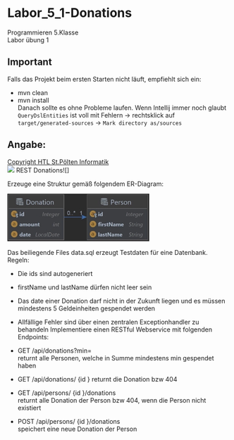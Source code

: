 ﻿# Labor_5_1-Donations

Programmieren 5.Klasse  
Labor übung 1
## Important
Falls das Projekt beim ersten Starten nicht läuft, empfiehlt sich ein:

- mvn clean
- mvn install  
  Danach sollte es ohne Probleme laufen.
  Wenn Intellij immer noch glaubt `QueryDslEntities` ist voll mit Fehlern -> rechtsklick auf `target/generated-sources`
  -> `Mark directory as/sources`

## Angabe:

[Copyright HTL St.Pölten Informatik](https://www.htlstp.ac.at/abteilungen/informatik)  
![](readmefiles/Aspose.Words.cfcda2db-4015-4a51-a580-c8f6a3d9ef5c.001.png) REST Donations![]

Erzeuge eine Struktur gemäß folgendem ER-Diagram:

![](readmefiles/Aspose.Words.cfcda2db-4015-4a51-a580-c8f6a3d9ef5c.003.jpeg)

Das beiliegende Files data.sql erzeugt Testdaten für eine Datenbank. Regeln:

- Die ids sind autogeneriert
- firstName und lastName dürfen nicht leer sein
- Das date einer Donation darf nicht in der Zukunft liegen und es müssen mindestens 5 Geldeinheiten gespendet werden
- Allfällige Fehler sind über einen zentralen Exceptionhandler zu behandeln Implementiere einen RESTful Webservice mit
  folgenden Endpoints:


- GET /api/donations?min=  
  returnt alle Personen, welche in Summe mindestens min gespendet haben
- GET /api/donations/ {id }
  returnt die Donation bzw 404
- GET /api/persons/ {id }/donations  
  returnt alle Donation der Person bzw 404, wenn die Person nicht existiert
- POST /api/persons/ {id }/donations  
  speichert eine neue Donation der Person
